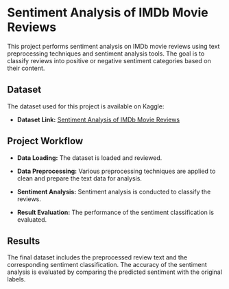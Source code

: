
# Sentiment Analysis of IMDb Movie Reviews

This project performs sentiment analysis on IMDb movie reviews using text preprocessing techniques and sentiment analysis tools. The goal is to classify reviews into positive or negative sentiment categories based on their content.


## Dataset

The dataset used for this project is available on Kaggle:

- **Dataset Link:** [Sentiment Analysis of IMDb Movie Reviews](https://www.kaggle.com/code/lakshmi25npathi/sentiment-analysis-of-imdb-movie-reviews/input)
## Project Workflow

- **Data Loading:** The dataset is loaded and reviewed.

- **Data Preprocessing:** Various preprocessing techniques are applied to clean and prepare the text data for analysis.

- **Sentiment Analysis:** Sentiment analysis is conducted to classify the reviews.

- **Result Evaluation:** The performance of the sentiment classification is evaluated.
## Results

The final dataset includes the preprocessed review text and the corresponding sentiment classification. The accuracy of the sentiment analysis is evaluated by comparing the predicted sentiment with the original labels.